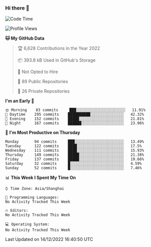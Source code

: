 ### Hi there 👋

<!--
**qbosen/qbosen** is a ✨ _special_ ✨ repository because its `README.md` (this file) appears on your GitHub profile.

Here are some ideas to get you started:

- 🔭 I’m currently working on ...
- 🌱 I’m currently learning ...
- 👯 I’m looking to collaborate on ...
- 🤔 I’m looking for help with ...
- 💬 Ask me about ...
- 📫 How to reach me: ...
- 😄 Pronouns: ...
- ⚡ Fun fact: ...
-->

<!--START_SECTION:waka-->
![Code Time](http://img.shields.io/badge/Code%20Time-1%2C088%20hrs%2056%20mins-blue)

![Profile Views](http://img.shields.io/badge/Profile%20Views-0-blue)

**🐱 My GitHub Data** 

> 🏆 6,628 Contributions in the Year 2022
 > 
> 📦 393.8 kB Used in GitHub's Storage 
 > 
> 🚫 Not Opted to Hire
 > 
> 📜 89 Public Repositories 
 > 
> 🔑 26 Private Repositories  
 > 
**I'm an Early 🐤** 

```text
🌞 Morning    83 commits     ███░░░░░░░░░░░░░░░░░░░░░░   11.91% 
🌆 Daytime    295 commits    ██████████░░░░░░░░░░░░░░░   42.32% 
🌃 Evening    152 commits    █████░░░░░░░░░░░░░░░░░░░░   21.81% 
🌙 Night      167 commits    ██████░░░░░░░░░░░░░░░░░░░   23.96%

```
📅 **I'm Most Productive on Thursday** 

```text
Monday       94 commits     ███░░░░░░░░░░░░░░░░░░░░░░   13.49% 
Tuesday      122 commits    ████░░░░░░░░░░░░░░░░░░░░░   17.5% 
Wednesday    111 commits    ████░░░░░░░░░░░░░░░░░░░░░   15.93% 
Thursday     149 commits    █████░░░░░░░░░░░░░░░░░░░░   21.38% 
Friday       137 commits    █████░░░░░░░░░░░░░░░░░░░░   19.66% 
Saturday     32 commits     █░░░░░░░░░░░░░░░░░░░░░░░░   4.59% 
Sunday       52 commits     █░░░░░░░░░░░░░░░░░░░░░░░░   7.46%

```


📊 **This Week I Spent My Time On** 

```text
⌚︎ Time Zone: Asia/Shanghai

💬 Programming Languages: 
No Activity Tracked This Week

🔥 Editors: 
No Activity Tracked This Week

💻 Operating System: 
No Activity Tracked This Week

```


 Last Updated on 14/12/2022 16:40:50 UTC
<!--END_SECTION:waka-->
